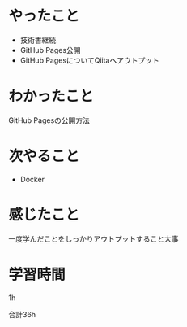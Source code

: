 # やったこと
- 技術書継続
- GitHub Pages公開
- GitHub PagesについてQiitaへアウトプット

# わかったこと
GitHub Pagesの公開方法

# 次やること
- Docker

# 感じたこと
一度学んだことをしっかりアウトプットすること大事

# 学習時間
1h

合計36h
